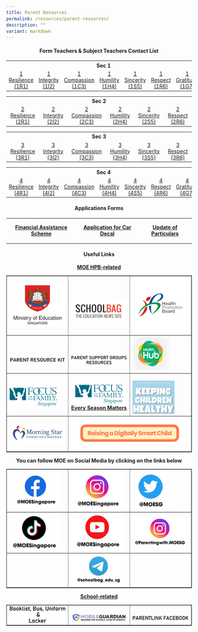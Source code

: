 ```yaml
---
title: Parent Resources
permalink: /resources/parent-resources/
description: ""
variant: markdown
---
```

<h4 style="text-align: center;"><strong>Form Teachers &amp; Subject Teachers Contact List</strong></h4>
<table style="margin-left: auto; margin-right: auto;">
<tbody>
<tr>
<th style="text-align: center;" colspan="7">Sec 1</th>
</tr>
<tr>
<td style="text-align: center;"><a href="https://drive.google.com/file/d/1MddTF6kFMZDGSTuwUmab9wNOI7e3m3Z-/view?usp=sharing" target="_blank" rel="noopener">1 Resilience (1R1)</a></td>
<td style="text-align: center;"><a href="https://drive.google.com/file/d/1VDLhw7oTGlQsSqZMdRosmo1oKp10ivsv/view?usp=sharing" target="_blank" rel="noopener">1 Integrity (1I2)</a></td>
<td style="text-align: center;"><a href="https://drive.google.com/file/d/18dPD3q3B-e61EAaNrppLSQhmlNwacaOv/view?usp=sharing" target="_blank" rel="noopener">1 Compassion (1C3)</a></td>
<td style="text-align: center;"><a href="https://drive.google.com/file/d/1EPess1p0mujp2OcM0wu77aRNFl1-6UYS/view?usp=sharing" target="_blank" rel="noopener">1 Humility (1H4)</a></td>
<td style="text-align: center;"><a href="https://drive.google.com/file/d/1TcYPj4LAioPTayRs6tiF_PIU5Gypy7CD/view?usp=sharing" target="_blank" rel="noopener">1 Sincerity (1S5)</a></td>
<td style="text-align: center;"><a href="https://drive.google.com/file/d/1WRqxu5nd_uwmwCqqZeFtBUVQUtvqsdrv/view?usp=sharing" target="_blank" rel="noopener">1 Respect (1R6)</a></td>
<td style="text-align: center;"><a href="https://drive.google.com/file/d/1bTqIsW4qusOBrKfn1o52Vv7WW0zqCsso/view?usp=sharing" target="_blank" rel="noopener">1 Gratitude (1G7)</a></td>
</tr>
</tbody>
</table>
<table style="margin-left: auto; margin-right: auto;">
<tbody>
<tr>
<th style="text-align: center;" colspan="6">Sec 2</th>
</tr>
<tr>
<td style="text-align: center;"><a href="https://drive.google.com/file/d/11DZI9jdT2gAAMoJyjKyRpZtrJaLBosM_/view?usp=sharing" target="_blank" rel="noopener">2 Resilience (2R1)</a></td>
<td style="text-align: center;"><a href="https://drive.google.com/file/d/1wDhSqwJWBT-ziCIJciokKT2SUblwalym/view?usp=sharing" target="_blank" rel="noopener">2 Integrity (2I2)</a></td>
<td style="text-align: center;"><a href="https://drive.google.com/file/d/1sVUlQDBGKobWMW12MCi1PALxuMViinl5/view?usp=sharing" target="_blank" rel="noopener">2 Compassion (2C3)</a></td>
<td style="text-align: center;"><a href="https://drive.google.com/file/d/1tKoIR7l33heiLfHdI_sTXbLzwf3gJE1M/view?usp=sharing" target="_blank" rel="noopener">2 Humility (2H4)</a></td>
<td style="text-align: center;"><a href="https://drive.google.com/file/d/19ABMbJ43I7mi5Lw76FZPYv3i8OPdFOMH/view?usp=sharing" target="_blank" rel="noopener">2 Sincerity (2S5)</a></td>
<td style="text-align: center;"><a href="https://drive.google.com/file/d/17Nw8Cki-OORbPI9owc8vRShw-VVqBj2K/view?usp=sharing" target="_blank" rel="noopener">2 Respect (2R6)</a></td>
</tr>
</tbody>
</table>
<table style="margin-left: auto; margin-right: auto;">
<tbody>
<tr>
<th style="text-align: center;" colspan="6">Sec 3</th>
</tr>
<tr>
<td style="text-align: center;"><a href="https://drive.google.com/file/d/1TkzsDBBY4aTcBhi40qHSkY1ZziiKcy26/view?usp=sharing" target="_blank" rel="noopener">3 Resilience (3R1)</a></td>
<td style="text-align: center;"><a href="https://drive.google.com/file/d/13tB6_7mHov1E2oqhlfrr55lXcCLmGuVg/view?usp=sharing" target="_blank" rel="noopener">3 Integrity (3I2)</a></td>
<td style="text-align: center;"><a href="https://drive.google.com/file/d/1EHr9sZa6F11vIJsuPDtVyCKSpa1eXVA5/view?usp=sharing" target="_blank" rel="noopener">3 Compassion (3C3)</a></td>
<td style="text-align: center;"><a href="https://drive.google.com/file/d/13RG8npfP9R8a3-GHxHbGdO1qIy13wPbr/view?usp=sharing" target="_blank" rel="noopener">3 Humility (3H4)</a></td>
<td style="text-align: center;"><a href="https://drive.google.com/file/d/1tJaGftUFv0JJzzkK-3BbmrrDrBwvAyEC/view?usp=sharing" target="_blank" rel="noopener">3 Sincerity (3S5)</a></td>
<td style="text-align: center;"><a href="https://drive.google.com/file/d/19Uczz3ef3OK4TdnbhO5rRgc4lmtG39oG/view?usp=sharing" target="_blank" rel="noopener">3 Respect (3R6)</a></td>
</tr>
</tbody>
</table>
<table style="margin-left: auto; margin-right: auto;">
<tbody>
<tr>
<th style="text-align: center;" colspan="7">Sec 4</th>
</tr>
<tr>
<td style="text-align: center;"><a href="https://drive.google.com/file/d/1y3CYueKcUHViVoGfkc8Un6GcfdwWZJBq/view?usp=sharing" target="_blank" rel="noopener">4 Resilience (4R1)</a></td>
<td style="text-align: center;"><a href="https://drive.google.com/file/d/1_ro04wqG8T-P6UmpDJX3FaeTbJGFNltv/view?usp=sharing" target="_blank" rel="noopener">4 Integrity (4I2)</a></td>
<td style="text-align: center;"><a href="https://drive.google.com/file/d/1AbzGixrieZjxlp5890GDPVM220ubW79j/view?usp=sharing" target="_blank" rel="noopener">4 Compassion (4C3)</a></td>
<td style="text-align: center;"><a href="https://drive.google.com/file/d/15fcbcDw4W1zTzqIlxLZdmJq3lwKjXtEB/view?usp=sharing" target="_blank" rel="noopener">4 Humility (4H4)</a></td>
<td style="text-align: center;"><a href="https://drive.google.com/file/d/1i4oM8CBOhD2Q4VltL9bIPtN9cGabTlml/view?usp=sharing" target="_blank" rel="noopener">4 Sincerity (4S5)</a></td>
<td style="text-align: center;"><a href="https://drive.google.com/file/d/1bXb24QjjFNJVcDntCb3BP14ep6FiT30V/view?usp=sharing" target="_blank" rel="noopener">4 Respect (4R6)</a></td>
<td style="text-align: center;"><a href="https://drive.google.com/file/d/1CWpo7rKcbWjYZOIJ_Vhx6ueVoYpWA84Y/view?usp=sharing" target="_blank" rel="noopener">4 Gratitude (4G7)</a></td>
</tr>
</tbody>
</table>
<h4 style="text-align: center;"><strong>Applications Forms</strong></h4>
<table style="margin-left: auto; margin-right: auto;">
<tbody>
<tr>
<td style="text-align: center;">
<p><strong><a href="/announcements/fas/" target="_blank" rel="noopener">Financial Assistance Scheme</a></strong></p>
	</td>
	<td style="text-align: center;">
	<p><strong><a href="http://go.gov.sg/tkgs-car-decal" target="_blank" rel="noopener">Application for Car Decal</a></strong></p>
	</td>
	<td style="text-align: center;">
	<p><strong><a href="/update-of-particular/" target="_blank" rel="noopener">Update of Particulars</a></strong></p>
	</td>
	</tr>
</tbody>
</table>
<h4 style="text-align: center;"><strong>Useful Links</strong></h4>
<p style="text-align: center;"><strong><u>MOE HPB-related</u></strong></p>
<table style="border-collapse: collapse; width: 100%;" border="1">
<tbody>
<tr style="vertical-align: center;">
<td style="width: 33.3333%;"><a href="https://www.moe.gov.sg/" target="_blank" rel="noopener"><img src="/images/pr1.png"></a></td>
<td style="width: 33.3333%;"><br><br><a href="https://www.schoolbag.edu.sg/" target="_blank" rel="noopener"><img src="/images/pr2.png"></a></td>
<td style="width: 33.3333%;"><a href="https://www.hpb.gov.sg/" target="_blank" rel="noopener"><img src="/images/pr3.png"></a></td>
</tr>
<tr>
<td style="width: 33.3333%;"><br><br><a href="https://www.moe.gov.sg/parentkit" target="_blank" rel="noopener"><img src="/images/pr4.png"></a></td>
<td style="width: 33.3333%;"><br><br><a href="https://sites.google.com/moe.edu.sg/psg-online-repository" target="_blank" rel="noopener"><img src="/images/pr5.png"></a></td>
<td style="width: 33.3333%;"><a href="https://m.healthhub.sg/auth/login?source_app=hh_web&amp;source_module=myhealth&amp;source_source_sub=&amp;target=/childhealth" target="_blank" rel="noopener"><img style="width: 65%;" src="/images/pt6.png"></a></td>
</tr>
<tr>
<td style="width: 33.3333%;"><br><a href="https://www.family.org.sg/" target="_blank" rel="noopener"><img style="width: 85%;" src="/images/pr7.png"></a></td>
<td style="width: 33.3333%; text-align: center;"><br>	<a href="https://campaigns.family.org.sg/every-season-matters/" target="_blank" rel="noopener"><img style="width: 85%;" src="/images/pr8.png"></a><a href="https://campaigns.family.org.sg/every-season-matters/" target="_blank" rel="noopener"><span style="text-decoration: underline;"><strong>Every Season Matters</strong></span></a></td>
<td style="width: 33.3333%;"><br><a href="https://drive.google.com/file/d/1pk1dVhntYEZbAzM9cNXioveGATTfD8bY/view" target="_blank" rel="noopener"><img style="width: 75%;" src="/images/pr9.png"></a></td>
</tr>
<tr>
<td style="width: 33.3333%;"><a href="https://www.morningstar.org.sg/" target="_blank" rel="noopener"><img src="/images/pr10.png"></a></td>
<td colspan="2"><a href="https://drive.google.com/file/d/1-M6rkGXwfXowUf63uMECQ_aGo2oJPZR6/view?usp=share_link" target="_blank" rel="noopener"><img src="/images/Resources/Parents/Raising_a_Digitally_Smart_Child.png"></a></td>
</tr>
</tbody>
</table>
<p style="text-align: center;"><strong>You can follow MOE on Social Media by clicking on the links below</strong></p>
<table style="border-collapse: collapse; width: 100%;" border="1">
<tbody>
<tr>
<td style="width: 33.3333%;"><a href="https://www.facebook.com/moesingapore/" target="_blank" rel="noopener"><img style="width: 90%;" src="/images/log1.jpg"></a></td>
<td style="width: 33.3333%;"><a href="https://www.instagram.com/moesingapore/?hl=en" target="_blank" rel="noopener"><img style="width: 95%;" src="/images/log2.jpg"></a></td>
<td style="width: 33.3333%;"><a href="https://twitter.com/moesg?lang=en" target="_blank" rel="noopener"><img style="width: 65%;" src="/images/log3.jpg"></a></td>
</tr>
<tr>
<td style="width: 33.3333%;"><a href="https://www.tiktok.com/@moesingapore" target="_blank" rel="noopener"><img style="width: 90%;" src="/images/log4.jpg"></a></td>
<td style="width: 33.3333%;"><a href="https://www.tiktok.com/@moesingapore" target="_blank" rel="noopener"><img style="width: 95%;" src="/images/log5.jpg"></a></td>
<td style="width: 33.3333%;"><a href="https://www.instagram.com/parentingwith.moesg/?hl=en" target="_blank" rel="noopener"><img style="width: 100%;" src="/images/log6.jpg"></a></td>
</tr>
<tr>
<td style="width: 33.3333%;">&nbsp;</td>
<td style="width: 33.3333%;"><a href="https://t.me/schoolbag_edu_sg" target="_blank" rel="noopener"><img style="width: 100%;" src="/images/log7.jpg"></a></td>
<td style="width: 33.3333%;">&nbsp;</td>
</tr>
</tbody>
</table>
<p style="text-align: center;"><strong><u>School-related</u></strong></p>
<table style="border-collapse: collapse; width: 100%;" border="1">
<tbody>
<tr>
<td style="width: 33.3333%;"><a href="/useful-links/booklist-uniform-bus-n-locker" target="_blank" rel="noopener"><img src="/images/pr11.png"></a></td>
<td style="width: 33.3333%;"><br><a href="https://sg-portal.mobileguardian.com/#/login" target="_blank" rel="noopener"><img src="/images/pr12.jpg"></a></td>
<td style="width: 33.3333%;"><br><a href="https://www.facebook.com/TKGSPARENTLINK/" target="_blank" rel="noopener"><img src="/images/pr13.png"></a></td>
</tr>
</tbody>
</table>